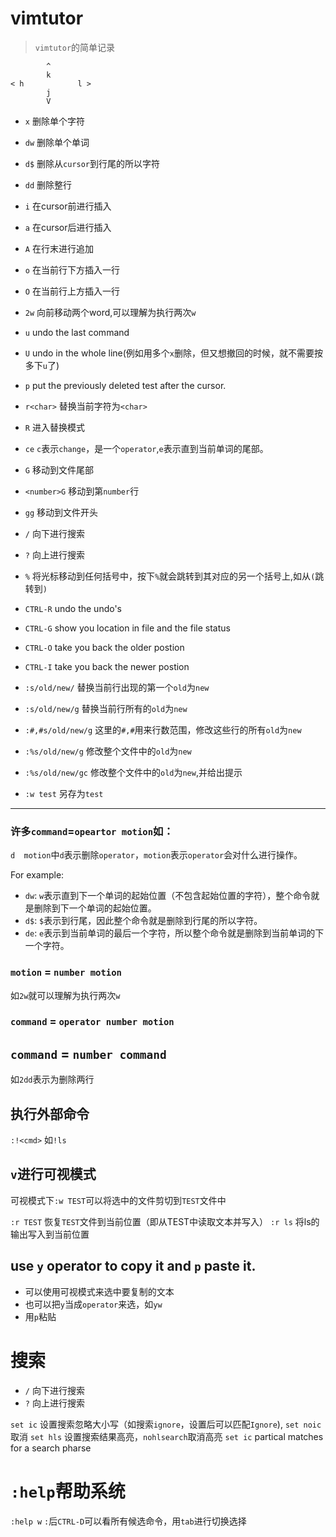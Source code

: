 # vimtutor

> `vimtutor`的简单记录

```
        ^
        k
< h            l >
        j
        V
```

- `x` 删除单个字符
- `dw` 删除单个单词
- `d$` 删除从`cursor`到行尾的所以字符
- `dd` 删除整行

- `i` 在cursor前进行插入
- `a` 在cursor后进行插入
- `A` 在行末进行追加
- `o` 在当前行下方插入一行
- `O` 在当前行上方插入一行

- `2w` 向前移动两个word,可以理解为执行两次`w`

- `u` undo the last command
- `U` undo in the whole line(例如用多个`x`删除，但又想撤回的时候，就不需要按多下`u`了)

- `p`  put the previously deleted test after the cursor.
- `r<char>` 替换当前字符为`<char>`
- `R` 进入替换模式
- `ce` `c`表示`change`，是一个`operator`,`e`表示直到当前单词的尾部。
- `G` 移动到文件尾部
- `<number>G` 移动到第`number`行
- `gg` 移动到文件开头
- `/` 向下进行搜索
- `?` 向上进行搜索
- `%` 将光标移动到任何括号中，按下`%`就会跳转到其对应的另一个括号上,如从`(`跳转到`)`

- `CTRL-R` undo the undo's
- `CTRL-G` show you location in file and the file status
- `CTRL-O` take you back the older postion
- `CTRL-I` take you back the newer postion

- `:s/old/new/` 替换当前行出现的第一个`old`为`new`
- `:s/old/new/g` 替换当前行所有的`old`为`new`
- `:#,#s/old/new/g` 这里的`#,#`用来行数范围，修改这些行的所有`old`为`new`
- `:%s/old/new/g` 修改整个文件中的`old`为`new`
- `:%s/old/new/gc` 修改整个文件中的`old`为`new`,并给出提示

- `:w test` 另存为`test`

---

### 许多`command`=`opeartor motion`如：

`d  motion`中`d`表示删除`operator`，`motion`表示`operator`会对什么进行操作。

For example:

- `dw`: `w`表示直到下一个单词的起始位置（不包含起始位置的字符），整个命令就是删除到下一个单词的起始位置。
- `d$`: `$`表示到行尾，因此整个命令就是删除到行尾的所以字符。
- `de`: `e`表示到当前单词的最后一个字符，所以整个命令就是删除到当前单词的下一个字符。

### `motion` = `number motion`

如`2w`就可以理解为执行两次`w`

### `command` = `operator number motion`

## `command` = `number command`

如`2dd`表示为删除两行

## 执行外部命令

`:!<cmd>` 如`!ls`

## `v`进行可视模式

可视模式下`:w TEST`可以将选中的文件剪切到`TEST`文件中

`:r TEST` 恢复`TEST`文件到当前位置（即从TEST中读取文本并写入）
`:r ls` 将ls的输出写入到当前位置


## use `y` operator to copy it and `p` paste it.

- 可以使用可视模式来选中要复制的文本
- 也可以把`y`当成`operator`来选，如`yw`
- 用`p`粘贴

# 搜索
- `/` 向下进行搜索
- `?` 向上进行搜索

`set ic` 设置搜索忽略大小写（如搜索`ignore`，设置后可以匹配`Ignore`), `set noic`取消
`set hls` 设置搜索结果高亮，`nohlsearch`取消高亮
`set ic` partical matches for a search pharse

# `:help`帮助系统

`:help w`
`:`后`CTRL-D`可以看所有候选命令，用`tab`进行切换选择
